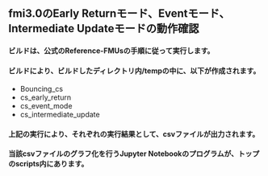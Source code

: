 ## fmi3.0のEarly Returnモード、Eventモード、Intermediate Updateモードの動作確認

#### ビルドは、公式のReference-FMUsの手順に従って実行します。
#### ビルドにより、ビルドしたディレクトリ内/tempの中に、以下が作成されます。
* Bouncing_cs
* cs_early_return
* cs_event_mode
* cs_intermediate_update

#### 上記の実行により、それぞれの実行結果として、csvファイルが出力されます。

#### 当該csvファイルのグラフ化を行うJupyter Notebookのプログラムが、トップのscripts内にあります。
